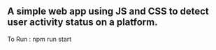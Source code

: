 ## A simple web app using JS and CSS to detect user activity status on a platform.
To Run : npm run start
